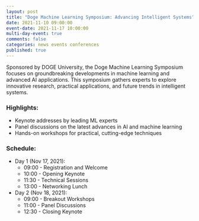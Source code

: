 ```yaml
---
layout: post
title: "Doge Machine Learning Symposium: Advancing Intelligent Systems"
date: 2021-11-10 09:00:00
event-date: 2021-11-17 10:00:00
multi-day-event: true
comments: false
categories: news events conferences
published: true
---
```

Sponsored by DOGE University, the Doge Machine Learning Symposium focuses on groundbreaking developments in machine learning and advanced AI applications. This symposium gathers experts to explore innovative research, practical applications, and future trends in intelligent systems.

### Highlights:
- Keynote addresses by leading ML experts
- Panel discussions on the latest advances in AI and machine learning
- Hands-on workshops for practical, cutting-edge techniques

### Schedule:
- Day 1 (Nov 17, 2021):
  - 09:00 - Registration and Welcome
  - 10:00 - Opening Keynote
  - 11:30 - Technical Sessions
  - 13:00 - Networking Lunch
- Day 2 (Nov 18, 2021):
  - 09:00 - Breakout Workshops
  - 11:00 - Panel Discussions
  - 12:30 - Closing Keynote 